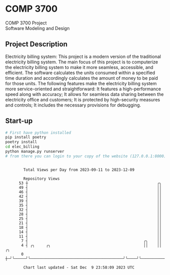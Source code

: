 # COMP 3700
COMP 3700 Project  
Software Modeling and Design
## Project Description
Electricity billing system: This project is a modern version of the traditional electricity billing system. The main focus of this project is to computerize the electricity billing system to make it more seamless, accessible, and efficient. The software calculates the units consumed within a specified time duration and accordingly calculates the amount of money to be paid for those units. The following features make the electricity billing system more service-oriented and straightforward: It features a high-performance speed along with accuracy; It allows for seamless data sharing between the electricity office and customers; It is protected by high-security measures and controls; It includes the necessary provisions for debugging.

## Start-up
```bash
# First have python installed
pip install poetry
poetry install
cd elec_billing
python manage.py runserver
# from there you can login to your copy of the website (127.0.0.1:8000), default creds are admin/admin
```

```

        Total Views per Day from 2023-09-11 to 2023-12-09

        Repository Views
      53 ┼                                                         ╭╮
      49 ┤                                                         ││
      46 ┤                                                         ││
      42 ┤                                                         ││
      39 ┤                                                         ││
      35 ┤                                                         ││
      32 ┤                                                         ││
      28 ┤                                                         ││
      25 ┤                                                         ││
      21 ┤                                                         ││
      18 ┤                                                         ││
      14 ┤                                                         ││
      11 ┤                                                         ││
       7 ┤                                                   ╭╮    ││
       4 ┤ ╭╮     ╭╮                                         ││    ││                            ╭╮
       0 ┼─╯╰─────╯╰─────────────────────────────────────────╯╰────╯╰────────────────────────────╯╰

        Chart last updated - Sat Dec  9 23:58:09 2023 UTC
        
```
